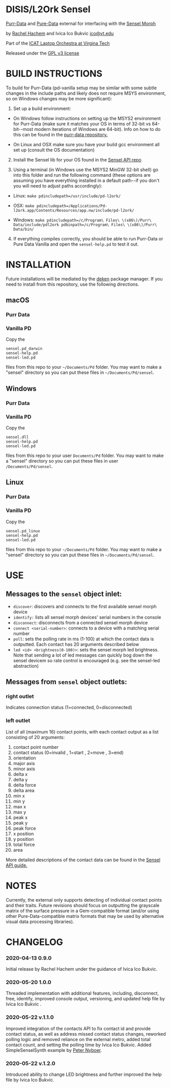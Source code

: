 # DISIS/L2Ork Sensel 

[Purr-Data](https://agraef.github.io/purr-data/) and [Pure-Data](http://msp.ucsd.edu/software.html) external for interfacing with the [Sensel Morph](http://sensel.com/morph)

by [Rachel Hachem](https://github.com/rachelhachem) and Ivica Ico Bukvic <ico@vt.edu>

Part of the [ICAT Laptop Orchestra at Virgina Tech](http://l2ork.icat.vt.edu)

Released under the [GPL v3 license](https://www.gnu.org/licenses/gpl-3.0.en.html)

# BUILD INSTRUCTIONS

To build for Purr-Data (pd-vanilla setup may be similar with some subtle changes in the include paths and likely does not require MSYS environment, so on Windows changes may be more significant):

1. Set up a build environment:

  * On Windows follow instructions on setting up the MSYS2 environment for Purr-Data (make sure it matches your OS in terms of 32-bit vs 64-bit--most modern iterations of Windows are 64-bit). Info on how to do this can be found in the [purr-data repository.](https://github.com/agraef/purr-data/blob/master/README.md#windows-32-bit-using-msys2)

  * On Linux and OSX make sure you have your build gcc environment all set up (consult the OS documentation)

2. Install the Sensel lib for your OS found in the [Sensel API repo](https://github.com/sensel/sensel-api/tree/master/sensel-install)

3. Using a terminal (in Windows use the MSYS2 MinGW 32-bit shell) go into this folder and run the following command (these options are assuming you have everything installed in a default path--if you don't you will need to adjust paths accordingly):

  * Linux: `make pdincludepath=/usr/include/pd-l2ork/`

  * OSX: `make pdincludepath=/Applications/Pd-l2ork.app/Contents/Resources/app.nw/include/pd-l2ork/`

  * Windows: `make pdincludepath=/c/Program\ Files\ \(x86\)/Purr\ Data/include/pdl2ork pdbinpath=/c/Program\ Files\ \(x86\)/Purr\ Data/bin/`

4. If everything compiles correctly, you should be able to run Purr-Data or Pure Data Vanilla and open the `sensel-help.pd` to test it out.

# INSTALLATION
Future installations will be mediated by the [deken](https://github.com/pure-data/deken) package manager. If you need to install from this repository, use the following directions.

## macOS

### Purr Data

### Vanilla PD

Copy the
```
sensel.pd_darwin
sensel-help.pd
sensel-led.pd
```
files from this repo to your `~/Documents/Pd` folder. You may want to make a "sensel" directory so you can put these files in `~/Documents/Pd/sensel`.

## Windows

### Purr Data

### Vanilla PD

Copy the
```
sensel.dll
sensel-help.pd
sensel-led.pd
```
files from this repo to your user `Documents/Pd` folder. You may want to make a "sensel" directory so you can put these files in user `/Documents/Pd/sensel`.

## Linux

### Purr Data

### Vanilla PD

Copy the
```
sensel.pd_linux
sensel-help.pd
sensel-led.pd
```
files from this repo to your `~/Documents/Pd` folder. You may want to make a "sensel" directory so you can put these files in `~/Documents/Pd/sensel`.

# USE

## Messages to the `sensel` object inlet:

* `discover`: discovers and connects to the first available sensel morph device
* `identify:` lists all sensel morph devices' serial numbers in the console
* `disconnect`: disconnects from a connected sensel morph device
* `connect <serial-number>`: connects to a device with a matching serial number
* `poll`: sets the polling rate in ms (1-100) at which the contact data is outputted. Each contact has 20 arguments described below
* `led <id> <brightness(0-100)>`: sets the sensel morph led brightness. Note that sending a lot of led messages can quickly bog down the sensel devicem so rate control is encouraged (e.g. see the sensel-led abstraction)


## Messages from `sensel` object outlets:

### right outlet
Indicates connection status (1=connected, 0=disconnected)

### left outlet
List of all (maximum 16) contact points, with each contact output as a list consisting of 20 arguments:

1. contact point number
2. contact status (0=invalid , 1=start , 2=move , 3=end)
3. orientation
4. major axis
5. minor axis
6. delta x
7. delta y
8. delta force
9. delta area
10. min x
11. min y
12. max x
13. max y
14. peak x
15. peak y
16. peak force
17. x position
18. y position
19. total force
20. area

More detailed descriptions of the contact data can be found in the [Sensel API guide.](http://guide.sensel.com/api/#contact-data)

# NOTES
Currently, the external only supports detecting of individual contact points and their traits. Future revisions should focus on outputting the grayscale matrix of the surface pressure in a Gem-compatible format (and/or using other Pure-Data-compatible matrix formats that may be used by alternative visual data processing libraries).

# CHANGELOG

### 2020-04-13 0.9.0

Initial release by Rachel Hachem under the guidance of Ivica Ico Bukvic.

### 2020-05-20 1.0.0

Threaded implementation with additional features, including, disconnect, free, identify, improved console output, versioning, and updated help file by Ivica Ico Bukvic .

### 2020-05-22 v.1.1.0

Improved integration of the contacts API to fix contact id and provide contact status, as well as address missed contact status changes, reworked polling logic and removed reliance on the external metro, added total contact count, and setting the polling time by Ivica Ico Bukvic.
Added SimpleSenselSynth example by [Peter Nyboer](https://github.com/nyboer).

### 2020-05-22 v.1.2.0

Introduced ability to change LED brightness and further improved the help file by Ivica Ico Bukvic.
